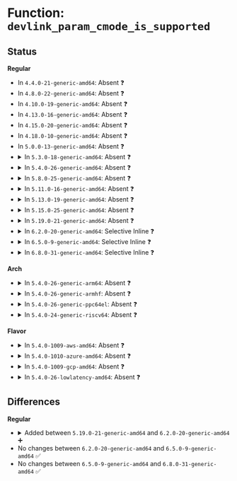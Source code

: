 # Function: <code>devlink_param_cmode_is_supported</code>

## Status
<b>Regular</b>
<ul>
<li>
In <code>4.4.0-21-generic-amd64</code>: Absent ❓
</li>
<li>
In <code>4.8.0-22-generic-amd64</code>: Absent ❓
</li>
<li>
In <code>4.10.0-19-generic-amd64</code>: Absent ❓
</li>
<li>
In <code>4.13.0-16-generic-amd64</code>: Absent ❓
</li>
<li>
In <code>4.15.0-20-generic-amd64</code>: Absent ❓
</li>
<li>
In <code>4.18.0-10-generic-amd64</code>: Absent ❓
</li>
<li>
In <code>5.0.0-13-generic-amd64</code>: Absent ❓
</li>
<li>
<details>
<summary>In <code>5.3.0-18-generic-amd64</code>: Absent ❓</summary>

```json
{
  "name": "devlink_param_cmode_is_supported",
  "collision_type": "Unique Static",
  "inline_type": "Full",
  "funcs": [
    {
      "addr": 18446744071588613836,
      "name": "devlink_param_cmode_is_supported",
      "external": false,
      "loc": "net/core/devlink.c:2908",
      "file": "net/core/devlink.c",
      "inline": "not declared, inlined",
      "caller_inline": [
        "net/core/devlink.c:__devlink_param_driverinit_value_set",
        "net/core/devlink.c:__devlink_param_driverinit_value_get",
        "net/core/devlink.c:__devlink_nl_cmd_param_set_doit",
        "net/core/devlink.c:devlink_nl_param_fill"
      ],
      "caller_func": []
    }
  ],
  "symbols": []
}
```
</details>
</li>
<li>
<details>
<summary>In <code>5.4.0-26-generic-amd64</code>: Absent ❓</summary>

```json
{
  "name": "devlink_param_cmode_is_supported",
  "collision_type": "Unique Static",
  "inline_type": "Full",
  "funcs": [
    {
      "addr": 18446744071588836764,
      "name": "devlink_param_cmode_is_supported",
      "external": false,
      "loc": "net/core/devlink.c:2940",
      "file": "net/core/devlink.c",
      "inline": "not declared, inlined",
      "caller_inline": [
        "net/core/devlink.c:__devlink_param_driverinit_value_set",
        "net/core/devlink.c:__devlink_param_driverinit_value_get",
        "net/core/devlink.c:__devlink_nl_cmd_param_set_doit",
        "net/core/devlink.c:devlink_nl_param_fill"
      ],
      "caller_func": []
    }
  ],
  "symbols": []
}
```
</details>
</li>
<li>
<details>
<summary>In <code>5.8.0-25-generic-amd64</code>: Absent ❓</summary>

```json
{
  "name": "devlink_param_cmode_is_supported",
  "collision_type": "Unique Static",
  "inline_type": "Full",
  "funcs": [
    {
      "addr": 18446744071589713724,
      "name": "devlink_param_cmode_is_supported",
      "external": false,
      "loc": "net/core/devlink.c:3073",
      "file": "net/core/devlink.c",
      "inline": "not declared, inlined",
      "caller_inline": [
        "net/core/devlink.c:__devlink_param_driverinit_value_set",
        "net/core/devlink.c:__devlink_param_driverinit_value_get",
        "net/core/devlink.c:__devlink_nl_cmd_param_set_doit",
        "net/core/devlink.c:devlink_nl_param_fill"
      ],
      "caller_func": []
    }
  ],
  "symbols": []
}
```
</details>
</li>
<li>
<details>
<summary>In <code>5.11.0-16-generic-amd64</code>: Absent ❓</summary>

```json
{
  "name": "devlink_param_cmode_is_supported",
  "collision_type": "Unique Static",
  "inline_type": "Full",
  "funcs": [
    {
      "addr": 18446744071589743404,
      "name": "devlink_param_cmode_is_supported",
      "external": false,
      "loc": "net/core/devlink.c:3618",
      "file": "net/core/devlink.c",
      "inline": "not declared, inlined",
      "caller_inline": [
        "net/core/devlink.c:__devlink_param_driverinit_value_set",
        "net/core/devlink.c:__devlink_param_driverinit_value_get",
        "net/core/devlink.c:__devlink_nl_cmd_param_set_doit",
        "net/core/devlink.c:devlink_nl_param_fill"
      ],
      "caller_func": []
    }
  ],
  "symbols": []
}
```
</details>
</li>
<li>
<details>
<summary>In <code>5.13.0-19-generic-amd64</code>: Absent ❓</summary>

```json
{
  "name": "devlink_param_cmode_is_supported",
  "collision_type": "Unique Static",
  "inline_type": "Full",
  "funcs": [
    {
      "addr": 18446744071589628748,
      "name": "devlink_param_cmode_is_supported",
      "external": false,
      "loc": "net/core/devlink.c:3821",
      "file": "net/core/devlink.c",
      "inline": "not declared, inlined",
      "caller_inline": [
        "net/core/devlink.c:__devlink_param_driverinit_value_set",
        "net/core/devlink.c:__devlink_param_driverinit_value_get",
        "net/core/devlink.c:__devlink_nl_cmd_param_set_doit",
        "net/core/devlink.c:devlink_nl_param_fill"
      ],
      "caller_func": []
    }
  ],
  "symbols": []
}
```
</details>
</li>
<li>
<details>
<summary>In <code>5.15.0-25-generic-amd64</code>: Absent ❓</summary>

```json
{
  "name": "devlink_param_cmode_is_supported",
  "collision_type": "Unique Static",
  "inline_type": "Full",
  "funcs": [
    {
      "addr": 18446744071590378892,
      "name": "devlink_param_cmode_is_supported",
      "external": false,
      "loc": "net/core/devlink.c:4406",
      "file": "net/core/devlink.c",
      "inline": "not declared, inlined",
      "caller_inline": [
        "net/core/devlink.c:__devlink_param_driverinit_value_set",
        "net/core/devlink.c:__devlink_param_driverinit_value_get",
        "net/core/devlink.c:__devlink_nl_cmd_param_set_doit",
        "net/core/devlink.c:devlink_nl_param_fill"
      ],
      "caller_func": []
    }
  ],
  "symbols": []
}
```
</details>
</li>
<li>
<details>
<summary>In <code>5.19.0-21-generic-amd64</code>: Absent ❓</summary>

```json
{
  "name": "devlink_param_cmode_is_supported",
  "collision_type": "Unique Static",
  "inline_type": "Full",
  "funcs": [
    {
      "addr": 18446744071591899794,
      "name": "devlink_param_cmode_is_supported",
      "external": false,
      "loc": "net/core/devlink.c:4936",
      "file": "net/core/devlink.c",
      "inline": "not declared, inlined",
      "caller_inline": [
        "net/core/devlink.c:devlink_param_driverinit_value_set",
        "net/core/devlink.c:devlink_param_driverinit_value_get",
        "net/core/devlink.c:__devlink_nl_cmd_param_set_doit",
        "net/core/devlink.c:devlink_nl_param_fill"
      ],
      "caller_func": []
    }
  ],
  "symbols": []
}
```
</details>
</li>
<li>
<details>
<summary>In <code>6.2.0-20-generic-amd64</code>: Selective Inline ❓</summary>

```c
bool devlink_param_cmode_is_supported(const struct devlink_param * param, enum devlink_param_cmode cmode)
```

```json
{
  "name": "devlink_param_cmode_is_supported",
  "collision_type": "Unique Static",
  "inline_type": "Selective",
  "funcs": [
    {
      "addr": 18446744071593726242,
      "name": "devlink_param_cmode_is_supported",
      "external": false,
      "loc": "net/core/devlink.c:5460",
      "file": "net/core/devlink.c",
      "inline": "not declared, inlined",
      "caller_inline": [
        "net/core/devlink.c:devlink_param_driverinit_value_set",
        "net/core/devlink.c:devlink_param_driverinit_value_get"
      ],
      "caller_func": []
    }
  ],
  "symbols": [
    {
      "addr": 18446744071593699696,
      "name": "devlink_param_cmode_is_supported",
      "section": ".text",
      "bind": "STB_LOCAL",
      "size": 29
    }
  ]
}
```
</details>
</li>
<li>
<details>
<summary>In <code>6.5.0-9-generic-amd64</code>: Selective Inline ❓</summary>

```c
bool devlink_param_cmode_is_supported(const struct devlink_param * param, enum devlink_param_cmode cmode)
```

```json
{
  "name": "devlink_param_cmode_is_supported",
  "collision_type": "Unique Static",
  "inline_type": "Selective",
  "funcs": [
    {
      "addr": 18446744071595891404,
      "name": "devlink_param_cmode_is_supported",
      "external": false,
      "loc": "net/devlink/leftover.c:3939",
      "file": "net/devlink/leftover.c",
      "inline": "not declared, inlined",
      "caller_inline": [
        "net/devlink/leftover.c:devlink_params_driverinit_load_new",
        "net/devlink/leftover.c:devl_param_driverinit_value_set",
        "net/devlink/leftover.c:devl_param_driverinit_value_get"
      ],
      "caller_func": []
    }
  ],
  "symbols": [
    {
      "addr": 18446744071595812272,
      "name": "devlink_param_cmode_is_supported",
      "section": ".text",
      "bind": "STB_LOCAL",
      "size": 29
    }
  ]
}
```
</details>
</li>
<li>
<details>
<summary>In <code>6.8.0-31-generic-amd64</code>: Selective Inline ❓</summary>

```c
bool devlink_param_cmode_is_supported(const struct devlink_param * param, enum devlink_param_cmode cmode)
```

```json
{
  "name": "devlink_param_cmode_is_supported",
  "collision_type": "Unique Static",
  "inline_type": "Selective",
  "funcs": [
    {
      "addr": 18446744071596733132,
      "name": "devlink_param_cmode_is_supported",
      "external": false,
      "loc": "net/devlink/param.c:144",
      "file": "net/devlink/param.c",
      "inline": "not declared, inlined",
      "caller_inline": [
        "net/devlink/param.c:devlink_params_driverinit_load_new",
        "net/devlink/param.c:devl_param_driverinit_value_set",
        "net/devlink/param.c:devl_param_driverinit_value_get"
      ],
      "caller_func": []
    }
  ],
  "symbols": [
    {
      "addr": 18446744071596726416,
      "name": "devlink_param_cmode_is_supported",
      "section": ".text",
      "bind": "STB_LOCAL",
      "size": 29
    }
  ]
}
```
</details>
</li>
</ul>
<b>Arch</b>
<ul>
<li>
<details>
<summary>In <code>5.4.0-26-generic-arm64</code>: Absent ❓</summary>

```json
{
  "name": "devlink_param_cmode_is_supported",
  "collision_type": "Unique Static",
  "inline_type": "Full",
  "funcs": [
    {
      "addr": 18446603336502409904,
      "name": "devlink_param_cmode_is_supported",
      "external": false,
      "loc": "net/core/devlink.c:2940",
      "file": "net/core/devlink.c",
      "inline": "not declared, inlined",
      "caller_inline": [
        "net/core/devlink.c:__devlink_param_driverinit_value_set",
        "net/core/devlink.c:__devlink_param_driverinit_value_get",
        "net/core/devlink.c:__devlink_nl_cmd_param_set_doit",
        "net/core/devlink.c:devlink_nl_param_fill"
      ],
      "caller_func": []
    }
  ],
  "symbols": []
}
```
</details>
</li>
<li>
<details>
<summary>In <code>5.4.0-26-generic-armhf</code>: Absent ❓</summary>

```json
{
  "name": "devlink_param_cmode_is_supported",
  "collision_type": "Unique Static",
  "inline_type": "Full",
  "funcs": [
    {
      "addr": 3235146372,
      "name": "devlink_param_cmode_is_supported",
      "external": false,
      "loc": "net/core/devlink.c:2940",
      "file": "net/core/devlink.c",
      "inline": "not declared, inlined",
      "caller_inline": [
        "net/core/devlink.c:__devlink_param_driverinit_value_set",
        "net/core/devlink.c:__devlink_param_driverinit_value_get",
        "net/core/devlink.c:__devlink_nl_cmd_param_set_doit",
        "net/core/devlink.c:devlink_nl_param_fill"
      ],
      "caller_func": []
    }
  ],
  "symbols": []
}
```
</details>
</li>
<li>
<details>
<summary>In <code>5.4.0-26-generic-ppc64el</code>: Absent ❓</summary>

```json
{
  "name": "devlink_param_cmode_is_supported",
  "collision_type": "Unique Static",
  "inline_type": "Full",
  "funcs": [
    {
      "addr": 13835058055295959044,
      "name": "devlink_param_cmode_is_supported",
      "external": false,
      "loc": "net/core/devlink.c:2940",
      "file": "net/core/devlink.c",
      "inline": "not declared, inlined",
      "caller_inline": [
        "net/core/devlink.c:__devlink_param_driverinit_value_set",
        "net/core/devlink.c:__devlink_param_driverinit_value_get",
        "net/core/devlink.c:__devlink_nl_cmd_param_set_doit",
        "net/core/devlink.c:devlink_nl_param_fill"
      ],
      "caller_func": []
    }
  ],
  "symbols": []
}
```
</details>
</li>
<li>
<details>
<summary>In <code>5.4.0-24-generic-riscv64</code>: Absent ❓</summary>

```json
{
  "name": "devlink_param_cmode_is_supported",
  "collision_type": "Unique Static",
  "inline_type": "Full",
  "funcs": [
    {
      "addr": 18446743936278617740,
      "name": "devlink_param_cmode_is_supported",
      "external": false,
      "loc": "net/core/devlink.c:2940",
      "file": "net/core/devlink.c",
      "inline": "not declared, inlined",
      "caller_inline": [
        "net/core/devlink.c:__devlink_param_driverinit_value_set",
        "net/core/devlink.c:__devlink_param_driverinit_value_get",
        "net/core/devlink.c:__devlink_nl_cmd_param_set_doit",
        "net/core/devlink.c:devlink_nl_param_fill"
      ],
      "caller_func": []
    }
  ],
  "symbols": []
}
```
</details>
</li>
</ul>
<b>Flavor</b>
<ul>
<li>
<details>
<summary>In <code>5.4.0-1009-aws-amd64</code>: Absent ❓</summary>

```json
{
  "name": "devlink_param_cmode_is_supported",
  "collision_type": "Unique Static",
  "inline_type": "Full",
  "funcs": [
    {
      "addr": 18446744071588443148,
      "name": "devlink_param_cmode_is_supported",
      "external": false,
      "loc": "net/core/devlink.c:2940",
      "file": "net/core/devlink.c",
      "inline": "not declared, inlined",
      "caller_inline": [
        "net/core/devlink.c:__devlink_param_driverinit_value_set",
        "net/core/devlink.c:__devlink_param_driverinit_value_get",
        "net/core/devlink.c:__devlink_nl_cmd_param_set_doit",
        "net/core/devlink.c:devlink_nl_param_fill"
      ],
      "caller_func": []
    }
  ],
  "symbols": []
}
```
</details>
</li>
<li>
<details>
<summary>In <code>5.4.0-1010-azure-amd64</code>: Absent ❓</summary>

```json
{
  "name": "devlink_param_cmode_is_supported",
  "collision_type": "Unique Static",
  "inline_type": "Full",
  "funcs": [
    {
      "addr": 18446744071588155836,
      "name": "devlink_param_cmode_is_supported",
      "external": false,
      "loc": "net/core/devlink.c:2940",
      "file": "net/core/devlink.c",
      "inline": "not declared, inlined",
      "caller_inline": [
        "net/core/devlink.c:__devlink_param_driverinit_value_set",
        "net/core/devlink.c:__devlink_param_driverinit_value_get",
        "net/core/devlink.c:__devlink_nl_cmd_param_set_doit",
        "net/core/devlink.c:devlink_nl_param_fill"
      ],
      "caller_func": []
    }
  ],
  "symbols": []
}
```
</details>
</li>
<li>
<details>
<summary>In <code>5.4.0-1009-gcp-amd64</code>: Absent ❓</summary>

```json
{
  "name": "devlink_param_cmode_is_supported",
  "collision_type": "Unique Static",
  "inline_type": "Full",
  "funcs": [
    {
      "addr": 18446744071588775324,
      "name": "devlink_param_cmode_is_supported",
      "external": false,
      "loc": "net/core/devlink.c:2940",
      "file": "net/core/devlink.c",
      "inline": "not declared, inlined",
      "caller_inline": [
        "net/core/devlink.c:__devlink_param_driverinit_value_set",
        "net/core/devlink.c:__devlink_param_driverinit_value_get",
        "net/core/devlink.c:__devlink_nl_cmd_param_set_doit",
        "net/core/devlink.c:devlink_nl_param_fill"
      ],
      "caller_func": []
    }
  ],
  "symbols": []
}
```
</details>
</li>
<li>
<details>
<summary>In <code>5.4.0-26-lowlatency-amd64</code>: Absent ❓</summary>

```json
{
  "name": "devlink_param_cmode_is_supported",
  "collision_type": "Unique Static",
  "inline_type": "Full",
  "funcs": [
    {
      "addr": 18446744071588915852,
      "name": "devlink_param_cmode_is_supported",
      "external": false,
      "loc": "net/core/devlink.c:2940",
      "file": "net/core/devlink.c",
      "inline": "not declared, inlined",
      "caller_inline": [
        "net/core/devlink.c:__devlink_param_driverinit_value_set",
        "net/core/devlink.c:__devlink_param_driverinit_value_get",
        "net/core/devlink.c:__devlink_nl_cmd_param_set_doit",
        "net/core/devlink.c:devlink_nl_param_fill"
      ],
      "caller_func": []
    }
  ],
  "symbols": []
}
```
</details>
</li>
</ul>

## Differences
<b>Regular</b>
<ul>
<li>
<details>
<summary>Added between <code>5.19.0-21-generic-amd64</code> and <code>6.2.0-20-generic-amd64</code> ➕</summary>

```c
bool devlink_param_cmode_is_supported(const struct devlink_param * param, enum devlink_param_cmode cmode)
```
</details>
</li>
<li>
No changes between <code>6.2.0-20-generic-amd64</code> and <code>6.5.0-9-generic-amd64</code> ✅
</li>
<li>
No changes between <code>6.5.0-9-generic-amd64</code> and <code>6.8.0-31-generic-amd64</code> ✅
</li>
</ul>
